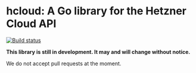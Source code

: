 # hcloud: A Go library for the Hetzner Cloud API

[![Build status](https://travis-ci.org/hetznercloud/hcloud-go.svg?branch=master)](https://travis-ci.org/hetznercloud/hcloud-go)

**This library is still in development. It may and will change without notice.**

We do not accept pull requests at the moment.
